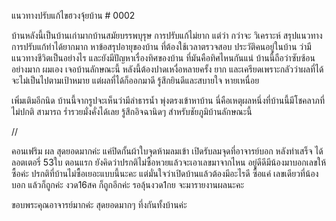 แนวทางปรับแก้ไขฮวงจุ้ยบ้าน # 0002

บ้านหลังนี้เป็นบ้านเก่ามากบ้านสมัยบรรพบุรุษ การปรับแก้ไม่ยาก แต่ว่า กว่าจะ วิเคราะห์ สรุปแนวทางการปรับแก้ทำได้ยากมาก หาข้อสรุปอายุของบ้าน ที่ต้องใช้เวลาตรวจสอบ ประวัติคนอยู่ในบ้าน ว่ามีแนวทางชีวิตเป็นอย่างไร และยังมีปัญหาเรื่องทิศของบ้าน ที่มันคือทิศไหนกันแน่ บ้านนี้ถือว่าซับซ้อน อย่างมาก ผมเอง เจอบ้านลักษณะนี้ หลังนี้ต้องปาดเหงื่อหลายครั้ง ยาก และเครียดเพราะกลัวว่าผลที่ได้ จะไม่เป็นไปตามเป้าหมาย แต่ผลที่ได้ก็ออกมาดี รู้สึกยินดีและสบายใจ หายเหนื่อย

เพิ่มเติมอีกนิด บ้านนี้จากรูปจะเห็นว่ามีลำธารน้ำ พุ่งตรงเข้าหาบ้าน นี่คือเหตุผลหนึ่งที่บ้านนี้มีโชคลาภที่ไม่ปกติ สามารถ ร่ำรวยมั่งคั่งได้เลย รู้สึกอิจฉานิดๆ สำหรับชัยภูมิบ้านลักษณะนี้

//

คอนเฟริม ผล สุดยอดมากค่ะ
แค่ปิดกั้นผ้าใบจุดห้ามลมเข้า เปิดรับลมจุดที่อาจารย์บอก
หลังทำเสร็จ ได้ลอตเตอรี่ 53ใบ
ตอนแรก ยังคิดว่าปรกติไม่ซื้อหวยแล้วจะเอาเลขมาจากไหน อยู่ดีดีมีน้องมาบอกเลขให้ซื้อค่ะ ปรกติที่บ้านไม่ซื้อเยอะแบบนี้นะคะ แต่มั่นใจว่าเปิดบ้านแล้วต้องมีอะไรดี ซื้อแค่ เลขเดียวที่น้องบอก แล้วก็ถูกค่ะ งวด16สค ก็ถูกอีกค่ะ รอลุ้นงวด1กย จะมารายงานผลนะคะ

ขอบพระคุณอาจารย์มากค่ะ สุดยอดมากๆ ทึ่งกันทั้งบ้านค่ะ
